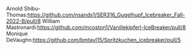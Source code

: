 Arnold Shibu-Thomas:https://github.com/nsands1/SER316_Gugelhupf_Icebreaker_Fall-2022-B/pull/8
William Mastronardi:https://github.com/mcoston1/Vanillekipferl-IceBreaker/pull/8
Monique DeVaughn:https://github.com/bmtayl15/Spritzkuchen_icebreaker/pull/5
